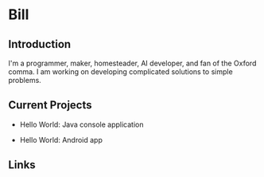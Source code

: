 # Bill

## Introduction

I'm a programmer, maker, homesteader, AI developer, and fan of the Oxford comma. I am working on developing complicated solutions to simple problems.  

## Current Projects

* Hello World: Java console application

* Hello World: Android app

## Links
